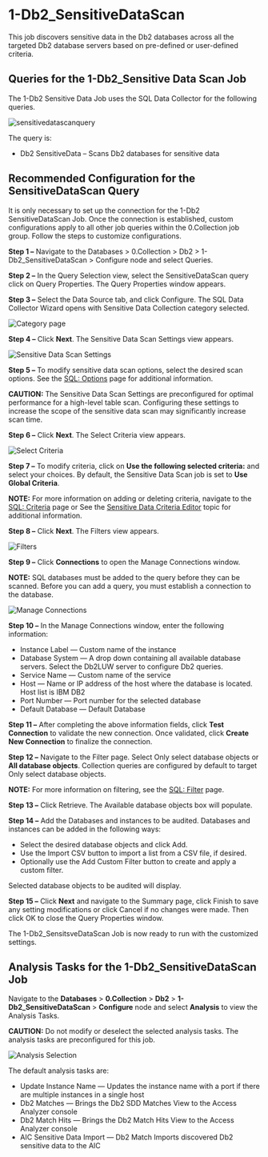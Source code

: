 # 1-Db2_SensitiveDataScan

This job discovers sensitive data in the Db2 databases across all the targeted Db2 database servers
based on pre-defined or user-defined criteria.

## Queries for the 1-Db2_Sensitive Data Scan Job

The 1-Db2 Sensitive Data Job uses the SQL Data Collector for the following queries.

![sensitivedatascanquery](/img/product_docs/accessanalyzer/solutions/databases/db2/collection/sensitivedatascanquery.webp)

The query is:

- Db2 SensitiveData – Scans Db2 databases for sensitive data

## Recommended Configuration for the SensitiveDataScan Query

It is only necessary to set up the connection for the 1-Db2 SensitiveDataScan Job. Once the
connection is established, custom configurations apply to all other job queries within the
0.Collection job group. Follow the steps to customize configurations.

**Step 1 –** Navigate to the Databases > 0.Collection > Db2 > 1-Db2_SensitiveDataScan > Configure
node and select Queries.

**Step 2 –** In the Query Selection view, select the SensitiveDataScan query click on Query
Properties. The Query Properties window appears.

**Step 3 –** Select the Data Source tab, and click Configure. The SQL Data Collector Wizard opens
with Sensitive Data Collection category selected.

![Category page](/img/product_docs/accessanalyzer/solutions/databases/db2/collection/sensitivedatacategory.webp)

**Step 4 –** Click **Next**. The Sensitive Data Scan Settings view appears.

![Sensitive Data Scan Settings](/img/product_docs/accessanalyzer/solutions/databases/db2/collection/sensitivedatajoboptions.webp)

**Step 5 –** To modify sensitive data scan options, select the desired scan options. See the
[SQL: Options](/docs/accessanalyzer/12.0/admin/datacollector/sql/options.md) page for additional information.

**CAUTION:** The Sensitive Data Scan Settings are preconfigured for optimal performance for a
high-level table scan. Configuring these settings to increase the scope of the sensitive data scan
may significantly increase scan time.

**Step 6 –** Click **Next**. The Select Criteria view appears.

![Select Criteria](/img/product_docs/accessanalyzer/solutions/databases/db2/collection/sensitivedatacriteria.webp)

**Step 7 –** To modify criteria, click on **Use the following selected criteria:** and select your
choices. By default, the Sensitive Data Scan job is set to **Use Global Criteria**.

**NOTE:** For more information on adding or deleting criteria, navigate to the
[SQL: Criteria](/docs/accessanalyzer/12.0/admin/datacollector/sql/criteria.md) page or See the
[Sensitive Data Criteria Editor](/docs/accessanalyzer/12.0/sensitivedatadiscovery/criteriaeditor/overview.md)
topic for additional information.

**Step 8 –** Click **Next**. The Filters view appears.

![Filters](/img/product_docs/accessanalyzer/solutions/databases/db2/collection/sensitivedatafilter.webp)

**Step 9 –** Click **Connections** to open the Manage Connections window.

**NOTE:** SQL databases must be added to the query before they can be scanned. Before you can add a
query, you must establish a connection to the database.

![Manage Connections](/img/product_docs/accessanalyzer/solutions/databases/db2/collection/sensitivedataconnection.webp)

**Step 10 –** In the Manage Connections window, enter the following information:

- Instance Label — Custom name of the instance
- Database System — A drop down containing all available database servers. Select the Db2LUW server
  to configure Db2 queries.
- Service Name — Custom name of the service
- Host — Name or IP address of the host where the database is located. Host list is IBM DB2
- Port Number — Port number for the selected database
- Default Database — Default Database

**Step 11 –** After completing the above information fields, click **Test Connection** to validate
the new connection. Once validated, click **Create New Connection** to finalize the connection.

**Step 12 –** Navigate to the Filter page. Select Only select database objects or **All database
objects**. Collection queries are configured by default to target Only select database objects.

**NOTE:** For more information on filtering, see the
[SQL: Filter](/docs/accessanalyzer/12.0/admin/datacollector/sql/filter.md) page.

**Step 13 –** Click Retrieve. The Available database objects box will populate.

**Step 14 –** Add the Databases and instances to be audited. Databases and instances can be added in
the following ways:

- Select the desired database objects and click Add.
- Use the Import CSV button to import a list from a CSV file, if desired.
- Optionally use the Add Custom Filter button to create and apply a custom filter.

Selected database objects to be audited will display.

**Step 15 –** Click **Next** and navigate to the Summary page, click Finish to save any setting
modifications or click Cancel if no changes were made. Then click OK to close the Query Properties
window.

The 1-Db2_SensitsveDataScan Job is now ready to run with the customized settings.

## Analysis Tasks for the 1-Db2_SensitiveDataScan Job

Navigate to the **Databases** > **0.Collection** > **Db2** > **1-Db2_SensitiveDataScan** >
**Configure** node and select **Analysis** to view the Analysis Tasks.

**CAUTION:** Do not modify or deselect the selected analysis tasks. The analysis tasks are
preconfigured for this job.

![Analysis Selection](/img/product_docs/accessanalyzer/solutions/databases/azuresql/collection/sensitivedatascananalysis.webp)

The default analysis tasks are:

- Update Instance Name — Updates the instance name with a port if there are multiple instances in a
  single host
- Db2 Matches — Brings the Db2 SDD Matches View to the Access Analyzer console
- Db2 Match Hits — Brings the Db2 Match Hits View to the Access Analyzer console
- AIC Sensitive Data Import — Db2 Match Imports discovered Db2 sensitive data to the AIC
